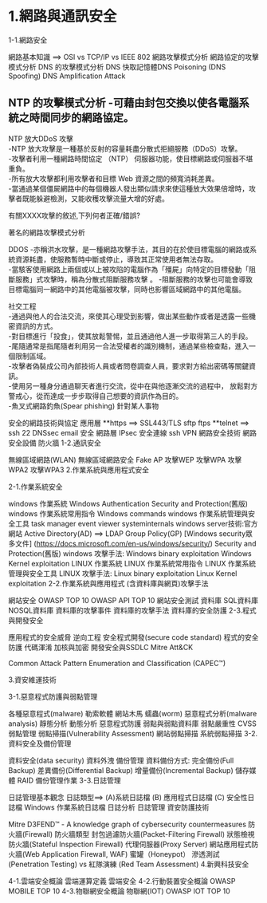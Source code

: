 # 1.網路與通訊安全  
  
1-1.網路安全

網路基本知識 ==> OSI vs TCP/IP vs IEEE 802
網路攻擊模式分析
網路協定的攻擊模式分析
DNS 的攻擊模式分析
DNS 快取記憶體DNS Poisoning (DNS Spoofing)
DNS Amplification Attack

NTP 的攻擊模式分析
-可藉由封包交換以使各電腦系統之時間同步的網路協定。
-
NTP 放大DDoS 攻擊  
-NTP 放大攻擊是一種基於反射的容量耗盡分散式拒絕服務（DDoS）攻擊。  
-攻擊者利用一種網路時間協定 （NTP） 伺服器功能，使目標網路或伺服器不堪重負。    
-所有放大攻擊都利用攻擊者和目標 Web 資源之間的頻寬消耗差異。  
-當通過某個僵屍網路中的每個機器人發出類似請求來使這種放大效果倍增時，攻擊者既能躲避檢測，又能收穫攻擊流量大增的好處。  

有關XXXX攻擊的敘述,下列何者正確/錯誤?  

著名的網路攻擊模式分析

DDOS
-亦稱洪水攻擊，是一種網路攻擊手法，其目的在於使目標電腦的網路或系統資源耗盡，使服務暫時中斷或停止，導致其正常使用者無法存取。  
-當駭客使用網路上兩個或以上被攻陷的電腦作為「殭屍」向特定的目標發動「阻斷服務」式攻擊時，稱為分散式阻斷服務攻擊 。
-阻斷服務的攻擊也可能會導致目標電腦同一網路中的其他電腦被攻擊，同時也影響區域網路中的其他電腦。  

社交工程  
-通過與他人的合法交流，來使其心理受到影響，做出某些動作或者是透露一些機密資訊的方式。  
-對目標進行「投食」，使其放鬆警惕，並且通過他人進一步取得第三人的手段。  
-尾隨通常是指尾隨者利用另一合法受權者的識別機制，通過某些檢查點，進入一個限制區域。  
-攻擊者偽裝成公司內部技術人員或者問卷調查人員，要求對方給出密碼等關鍵資訊。  
-使用另一種身分通過聊天者進行交流，從中在與他逐漸交流的過程中， 放鬆對方警戒心，從而達成一步步取得自己想要的資訊作為目的。  
-魚叉式網路釣魚(Spear phishing) 針對某人事物

安全的網路技術與協定
應用層
**https ==> SSL443/TLS
sftp ftps
**telnet ==> ssh 22
DNSsec
email 安全
網路層
IPsec
安全連線
ssh
VPN
網路安全技術
網路安全設備
防火牆
1-2.通訊安全

無線區域網路(WLAN)
無線區域網路安全
Fake AP
攻擊WEP
攻擊WPA
攻擊WPA2
攻擊WPA3
2.作業系統與應用程式安全

2-1.作業系統安全

windows 作業系統
Windows Authentication
Security and Protection(舊版)
windows 作業系統常用指令 Windows commands
windows 作業系統管理與安全工具
task manager
event viewer
systeminternals
windows server技術:官方網站
Active Directory(AD) ==> LDAP
Group Policy(GP)
[Windows security眾多文件] (https://docs.microsoft.com/en-us/windows/security/)
Security and Protection(舊版)
windows 攻擊手法:
Windows binary exploitation
Windows Kernel exploitation
LINUX 作業系統
LINUX 作業系統常用指令
LINUX 作業系統管理與安全工具
LINUX 攻擊手法:
Linux binary exploitation
Linux Kernel exploitation
2-2.作業系統與應用程式 (含資料庫與網頁)攻擊手法

網站安全
OWASP TOP 10
OWASP API TOP 10
網站安全測試
資料庫
SQL資料庫
NOSQL資料庫
資料庫的攻擊事件
資料庫的攻擊手法
資料庫的安全防護
2-3.程式與開發安全

應用程式的安全威脅
逆向工程
安全程式開發(secure code standard)
程式的安全防護
代碼渾淆
加核與加密
開發安全與SSDLC
Mitre Att&CK

Common Attack Pattern Enumeration and Classification (CAPEC™)

3.資安維運技術

3-1.惡意程式防護與弱點管理

各種惡意程式(malware)
勒索軟體
網站木馬
蠕蟲(worm)
惡意程式分析(malware analysis)
靜態分析
動態分析
惡意程式防護
弱點與弱點資料庫
弱點嚴重性 CVSS
弱點管理
弱點掃描(Vulnerability Assessment)
網站弱點掃描
系統弱點掃描
3-2.資料安全及備份管理

資料安全(data security)
資料外洩
備份管理
資料備份方式:
完全備份(Full Backup)
差異備份(Differential Backup)
增量備份(Incremental Backup)
儲存媒體
RAID
備份管理作業
3-3.日誌管理

日誌管理基本觀念
日誌類型==> (A)系統日誌檔 (B) 應用程式日誌檔 (C) 安全性日誌檔
Windows 作業系統日誌檔
日誌分析
日誌管理
資安防護技術

Mitre D3FEND™ - A knowledge graph of cybersecurity countermeasures
防火牆(Firewall)
防火牆類型
封包過濾防火牆(Packet-Filtering Firewall)
狀態檢視防火牆(Stateful Inspection Firewall)
代理伺服器(Proxy Server)
網站應用程式防火牆(Web Application Firewall, WAF)
蜜罐（Honeypot）
滲透測試(Penetration Testing) vs 紅隊演練 (Red Team Assessment)
4.新興科技安全

4-1.雲端安全概論
雲端運算定義
雲端安全
4-2.行動裝置安全概論
OWASP MOBILE TOP 10
4-3.物聯網安全概論
物聯網(IOT)
OWASP IOT TOP 10
